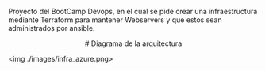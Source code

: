 Proyecto del BootCamp Devops, en el cual se pide crear una infraestructura mediante Terraform para mantener Webservers y que estos sean administrados por ansible.
<p align="center">
                                           # Diagrama de la arquitectura
<p>
<p align="center">
  
  <img ./images/infra_azure.png>
  
<p>
